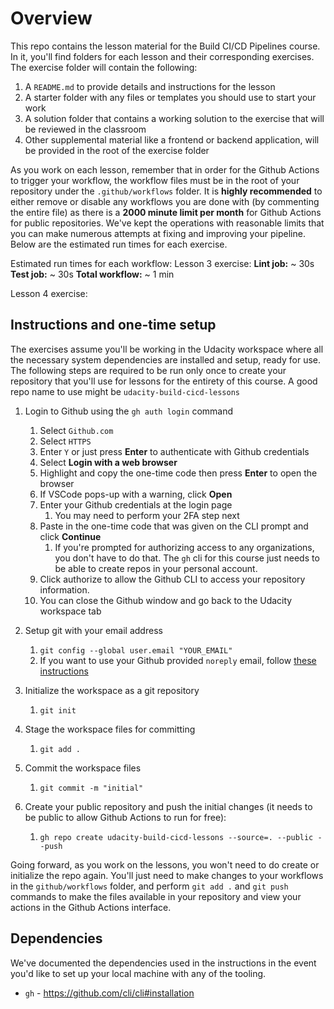 # Overview

This repo contains the lesson material for the Build CI/CD Pipelines course. In it, you'll find folders for each lesson and their corresponding exercises. The exercise folder will contain the following:

1. A `README.md` to provide details and instructions for the lesson
2. A starter folder with any files or templates you should use to start your work
3. A solution folder that contains a working solution to the exercise that will be reviewed in the classroom
4. Other supplemental material like a frontend or backend application, will be provided in the root of the exercise folder

As you work on each lesson, remember that in order for the Github Actions to trigger your workflow, the workflow files must be in the root of your repository under the `.github/workflows` folder. It is **highly recommended** to either remove or disable any workflows you are done with (by commenting the entire file) as there is a **2000 minute limit per month** for Github Actions for public repositories. We've kept the operations with reasonable limits that you can make numerous attempts at fixing and improving your pipeline. Below are the estimated run times for each exercise.

Estimated run times for each workflow:
Lesson 3 exercise:
**Lint job:** ~ 30s
**Test job:** ~ 30s
**Total workflow:** ~ 1 min

Lesson 4 exercise:

## Instructions and one-time setup

The exercises assume you'll be working in the Udacity workspace where all the necessary system dependencies are installed and setup, ready for use.
The following steps are required to be run only once to create your repository that you'll use for lessons for the entirety of this course. A good repo name to use might be `udacity-build-cicd-lessons`

1. Login to Github using the `gh auth login` command
   1. Select `Github.com`
   2. Select `HTTPS`
   3. Enter `Y` or just press **Enter** to authenticate with Github credentials
   4. Select **Login with a web browser**
   5. Highlight and copy the one-time code then press **Enter** to open the browser
   6. If VSCode pops-up with a warning, click **Open**
   7. Enter your Github credentials at the login page
      1. You may need to perform your 2FA step next
   8. Paste in the one-time code that was given on the CLI prompt and click **Continue**
      1. If you're prompted for authorizing access to any organizations, you don't have to do that. The `gh` cli for this course just needs to be able to create repos in your personal account.
   9. Click authorize to allow the Github CLI to access your repository information.
   10. You can close the Github window and go back to the Udacity workspace tab

2. Setup git with your email address
   1. `git config --global user.email "YOUR_EMAIL"`
   2. If you want to use your Github provided `noreply` email, follow [these instructions](https://docs.github.com/en/account-and-profile/setting-up-and-managing-your-personal-account-on-github/managing-email-preferences/setting-your-commit-email-address#setting-your-commit-email-address-on-github)
3. Initialize the workspace as a git repository
   1. `git init`
4. Stage the workspace files for committing
   1. `git add .`
5. Commit the workspace files
   1. `git commit -m "initial"`
6. Create your public repository and push the initial changes (it needs to be public to allow Github Actions to run for free):
   1. `gh repo create udacity-build-cicd-lessons --source=. --public --push`

Going forward, as you work on the lessons, you won't need to do create or initialize the repo again. You'll just need to make changes to your workflows in the `github/workflows` folder, and perform `git add .` and `git push` commands to make the files available in your repository and view your actions in the Github Actions interface.

## Dependencies

We've documented the dependencies used in the instructions in the event you'd like to set up your local machine with any of the tooling.

* `gh` - <https://github.com/cli/cli#installation>
